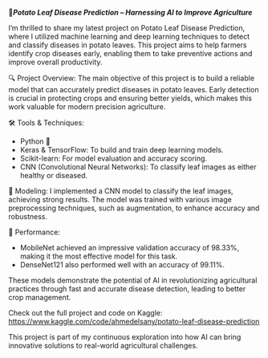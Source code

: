 🌿***Potato Leaf Disease Prediction – Harnessing AI to Improve Agriculture***

I’m thrilled to share my latest project on Potato Leaf Disease Prediction, where I utilized machine learning and deep learning techniques to detect and classify diseases in potato leaves. This project aims to help farmers identify crop diseases early, enabling them to take preventive actions and improve overall productivity.

🔍 Project Overview:
The main objective of this project is to build a reliable model that can accurately predict diseases in potato leaves. Early detection is crucial in protecting crops and ensuring better yields, which makes this work valuable for modern precision agriculture.

🛠️ Tools & Techniques:
- Python 🐍
- Keras & TensorFlow: To build and train deep learning models.
- Scikit-learn: For model evaluation and accuracy scoring.
- CNN (Convolutional Neural Networks): To classify leaf images as either healthy or diseased.

🌱 Modeling:
I implemented a CNN model to classify the leaf images, achieving strong results. The model was trained with various image preprocessing techniques, such as augmentation, to enhance accuracy and robustness.

🔧 Performance:
- MobileNet achieved an impressive validation accuracy of 98.33%, making it the most effective model for this task.
- DenseNet121 also performed well with an accuracy of 99.11%.

These models demonstrate the potential of AI in revolutionizing agricultural practices through fast and accurate disease detection, leading to better crop management.

Check out the full project and code on Kaggle:  
https://www.kaggle.com/code/ahmedelsany/potato-leaf-disease-prediction

This project is part of my continuous exploration into how AI can bring innovative solutions to real-world agricultural challenges.


